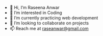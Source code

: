 - 👋 Hi, I’m Raseena Anwar
- 👀 I’m interested in Coding
- 🌱 I’m currently practicing web development
- 💞️ I’m looking to collaborate on projects
- 📫  Reach me at raseanwar@gmail.com

<!---
raseenaanwar/raseenaanwar is a ✨ special ✨ repository because its `README.md` (this file) appears on your GitHub profile.
You can click the Preview link to take a look at your changes.
--->
